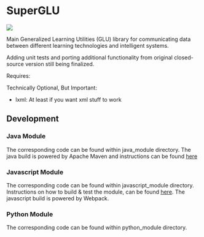# SuperGLU

![](https://api.travis-ci.org/GeneralizedLearningUtilities/SuperGLU.svg?branch=master)

Main Generalized Learning Utilities (GLU) library for communicating data between different learning technologies and intelligent systems.

Adding unit tests and porting additional functionality from original closed-source version still being finalized.

Requires:

Technically Optional, But Important:
- lxml: At least if you want xml stuff to work

## Development

### Java Module
The corresponding code can be found within java_module directory. The java build is powered by Apache Maven 
and instructions can be found [here](java_module/readme.md)

### Javascript Module
The corresponding code can be found within javascript_module directory. Instructions on how to build & test the module, 
can be found [here](javascript_module/readme.md). The javascript build is powered by Webpack.

### Python Module
The corresponding code can be found within python_module directory.
